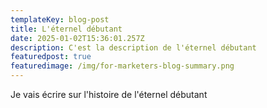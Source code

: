 ```yaml
---
templateKey: blog-post
title: L'éternel débutant
date: 2025-01-02T15:36:01.257Z
description: C'est la description de l'éternel débutant
featuredpost: true
featuredimage: /img/for-marketers-blog-summary.png
---
```

Je vais écrire sur l'histoire de l'éternel débutant